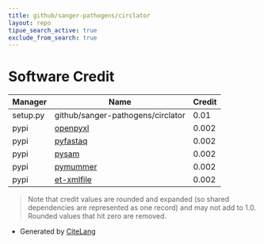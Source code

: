 ```yaml
---
title: github/sanger-pathogens/circlator
layout: repo
tipue_search_active: true
exclude_from_search: true
---
```

# Software Credit

|Manager|Name|Credit|
|-------|----|------|
|setup.py|github/sanger-pathogens/circlator|0.01|
|pypi|[openpyxl](https://openpyxl.readthedocs.io)|0.002|
|pypi|[pyfastaq](https://github.com/sanger-pathogens/Fastaq)|0.002|
|pypi|[pysam](https://github.com/pysam-developers/pysam)|0.002|
|pypi|[pymummer](https://github.com/sanger-pathogens/pymummer)|0.002|
|pypi|[et-xmlfile](https://foss.heptapod.net/openpyxl/et_xmlfile)|0.002|


> Note that credit values are rounded and expanded (so shared dependencies are represented as one record) and may not add to 1.0. Rounded values that hit zero are removed.


- Generated by [CiteLang](https://github.com/vsoch/citelang)

